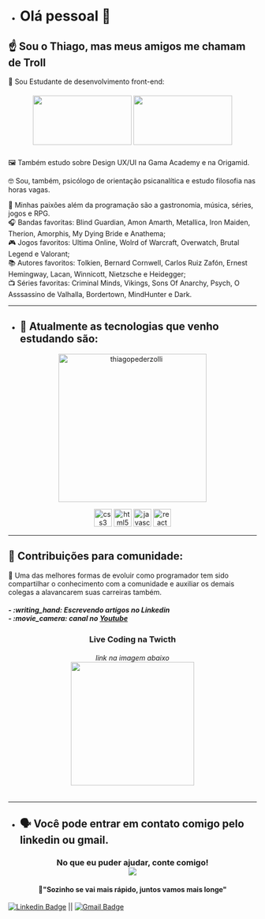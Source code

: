 - # Olá pessoal 👋

## :point_up: Sou o Thiago, mas meus amigos me chamam de Troll
🚀 Sou Estudante de desenvolvimento front-end:
  <h5 align="center">
    <img src="https://ik.imagekit.io/iseca49kdh/trybepequena_asv2zegm5.jpg" width="200" height="100">
    <img src="https://ik.imagekit.io/iseca49kdh/launchbase_9Xv5dQGT6.jpg" width="200" height="100">
  </h5>
  
:framed_picture: Também estudo sobre Design UX/UI na Gama Academy e na Origamid.

🤓 Sou, também, psicólogo de orientação psicanalítica e estudo filosofia nas horas vagas.

💙 Minhas paixões além da programação são a gastronomia, música, séries, jogos e RPG.<br>
:headphones: Bandas favoritas: Blind Guardian, Amon Amarth, Metallica, Iron Maiden, Therion, Amorphis, My Dying Bride e Anathema;<br>
:video_game: Jogos favoritos: Ultima Online, Wolrd of Warcraft, Overwatch, Brutal Legend e Valorant;<br>
:books: Autores favoritos: Tolkien, Bernard Cornwell, Carlos Ruiz Zafón, Ernest Hemingway, Lacan, Winnicott, Nietzsche e Heidegger;<br>
:tv: Séries favoritas: Criminal Minds, Vikings, Sons Of Anarchy, Psych, O Asssassino de Valhalla, Bordertown, MindHunter e Dark.  <br> 

---

- ## :rocket: Atualmente as tecnologias que venho estudando são:

<p align="center">  
  <img src="https://github-readme-stats.vercel.app/api/top-langs/?username=thiagopederzolli&layout=compact&hide=python" alt="thiagopederzolli" width="300" height="300" />
</p>

<p align="center">
  <img src="https://devicons.github.io/devicon/devicon.git/icons/css3/css3-original.svg" alt="css3" width="36" height="36"/> 
  <img src="https://devicons.github.io/devicon/devicon.git/icons/html5/html5-original.svg" alt="html5" width="36" height="36"/>
  <img src="https://devicons.github.io/devicon/devicon.git/icons/javascript/javascript-original.svg" alt="javascript" width="36" height="36"/>
  <img src="https://devicons.github.io/devicon/devicon.git/icons/react/react-original.svg" alt="react" width="36" height="36"/> 
</p>

---


## :scroll: Contribuições para comunidade:
🧠 Uma das melhores formas de evoluir como programador tem sido compartilhar o conhecimento com a comunidade e auxiliar os demais colegas a alavancarem suas carreiras também.
<h5>
- :writing_hand: Escrevendo artigos no Linkedin<br>
- :movie_camera: canal no <strong><a href="https://www.youtube.com/channel/UC7g1-UanEwRBYmzvoX8ADhA" target="_blank">Youtube</a></strong>
</h5>
<h3 align="center">Live Coding na Twicth</h3>
<h6 align="center"> 
  <i>link na imagem abaixo</i><br>
  <a href="https://www.twitch.tv/thiagotroll_dev" target="_blank">
    <img  src="https://ik.imagekit.io/iseca49kdh/perfil_QLCnCJot7.png" width="250" height="250">
  </a>
</h6>


---

- ## 🗣️ Você pode entrar em contato comigo pelo linkedin ou gmail.


<h3 align="center">
  No que eu puder ajudar, conte comigo!<br>
  <img src="https://ik.imagekit.io/iseca49kdh/cattype_cOZpJ_qq3b.gif">
</h3>
</p>
<h4 align="center">
  💭"Sozinho se vai mais rápido, juntos vamos mais longe"
</h4>


[![Linkedin Badge](https://img.shields.io/badge/-ThiagoPederzolli-blue?style=flat-square&logo=Linkedin&logoColor=white&link=https://www.linkedin.com/in/thiagopederzollimdasilva/)](https://www.linkedin.com/in/thiagopederzollimdasilva/) 
|| 
[![Gmail Badge](https://img.shields.io/badge/-thiagopederzolli@gmail.com-c14438?style=flat-square&logo=Gmail&logoColor=white&link=mailto:thiagopederzolli@gmail.com)](mailto:thiagopederzolli@gmail.com)
